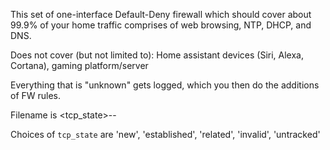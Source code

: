 
This set of one-interface Default-Deny firewall which should cover about
99.9% of your home traffic comprises of web browsing, NTP, DHCP, and DNS.

Does not cover (but not limited to): Home assistant devices (Siri, Alexa,
Cortana), gaming platform/server 

Everything that is "unknown" gets logged, which you then do the additions of FW
rules.

Filename is <tcp_state>-<destination-zonename>-<source-zonename>

Choices of `tcp_state` are 'new', 'established', 'related', 'invalid', 'untracked'
